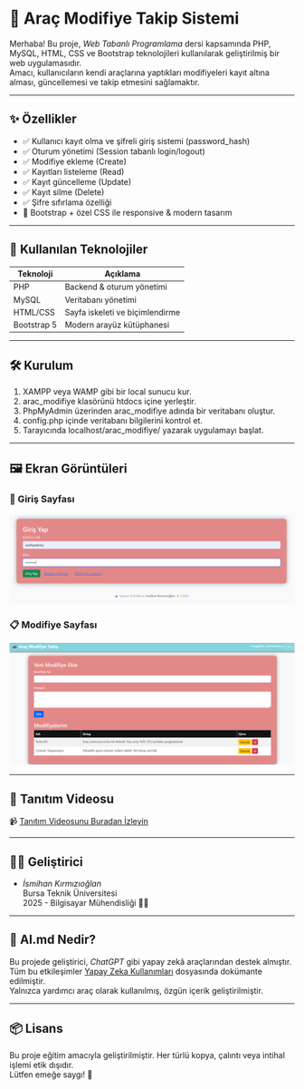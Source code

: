 # 🚗 Araç Modifiye Takip Sistemi

Merhaba! Bu proje, *Web Tabanlı Programlama* dersi kapsamında PHP, MySQL, HTML, CSS ve Bootstrap teknolojileri kullanılarak geliştirilmiş bir web uygulamasıdır.  
Amacı, kullanıcıların kendi araçlarına yaptıkları modifiyeleri kayıt altına alması, güncellemesi ve takip etmesini sağlamaktır.

---

## ✨ Özellikler

- ✅ Kullanıcı kayıt olma ve şifreli giriş sistemi (password_hash)
- ✅ Oturum yönetimi (Session tabanlı login/logout)
- ✅ Modifiye ekleme (Create)
- ✅ Kayıtları listeleme (Read)
- ✅ Kayıt güncelleme (Update)
- ✅ Kayıt silme (Delete)
- ✅ Şifre sıfırlama özelliği
- 🎨 Bootstrap + özel CSS ile responsive & modern tasarım
---

## 🧱 Kullanılan Teknolojiler

| Teknoloji    | Açıklama                        |
|--------------|---------------------------------|
| PHP          | Backend & oturum yönetimi       |
| MySQL        | Veritabanı yönetimi             |
| HTML/CSS     | Sayfa iskeleti ve biçimlendirme |
| Bootstrap 5  | Modern arayüz kütüphanesi       |

---

## 🛠 Kurulum

1. XAMPP veya WAMP gibi bir local sunucu kur.
2. arac_modifiye klasörünü htdocs içine yerleştir.
3. PhpMyAdmin üzerinden arac_modifiye adında bir veritabanı oluştur.
4. config.php içinde veritabanı bilgilerini kontrol et.
5. Tarayıcında localhost/arac_modifiye/ yazarak uygulamayı başlat.

---

## 🖼 Ekran Görüntüleri

### 🔐 Giriş Sayfası  
![Giriş Ekranı](screenshots/giris_ekrani.png)

### 📋 Modifiye Sayfası  
![Modifiye Ekranı](screenshots/modifiye_ekrani.png)

---

## 🎥 Tanıtım Videosu

📹 [Tanıtım Videosunu Buradan İzleyin](https://youtu.be/Ok39Bgu-G5I?si=L3AnRoob_AMAt-fr)

---

## 👩‍💻 Geliştirici

- *İsmihan Kırmızıoğlan*  
Bursa Teknik Üniversitesi  
2025 - Bilgisayar Mühendisliği 👩‍💻

---

## 🤖 AI.md Nedir?

Bu projede geliştirici, *ChatGPT* gibi yapay zekâ araçlarından destek almıştır.  
Tüm bu etkileşimler [Yapay Zeka Kullanımları](AI.md) dosyasında dokümante edilmiştir.  
Yalnızca yardımcı araç olarak kullanılmış, özgün içerik geliştirilmiştir.

---

## 📦 Lisans

Bu proje eğitim amacıyla geliştirilmiştir. Her türlü kopya, çalıntı veya intihal işlemi etik dışıdır.  
Lütfen emeğe saygı! 💙
